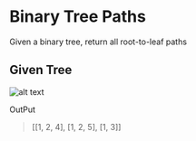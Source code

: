 # Binary Tree Paths

Given a binary tree, return all root-to-leaf paths


## Given Tree

![alt text](https://github.com/jorgecasariego/Interview-Questions/blob/master/Merge%20Sort/binary-tree.png)

OutPut

> [[1, 2, 4], [1, 2, 5], [1, 3]]
